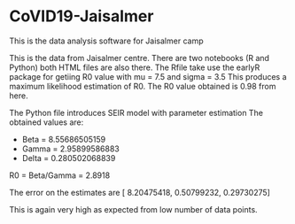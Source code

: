 # CoVID19-Jaisalmer
This is the data analysis software for Jaisalmer camp 

This is the data from Jaisalmer centre. 
There are two notebooks (R and Python) both HTML files are also there.
The Rfile take use the earlyR package for getiing R0 value with mu = 7.5 and sigma = 3.5
This produces a maximum likelihood estimation of R0. The R0 value obtained is 0.98 from here.

The Python file introduces SEIR model with parameter estimation
The obtained values are:
* Beta = 8.55686505159 
* Gamma = 2.95899586883 
* Delta = 0.280502068839

R0 = Beta/Gamma = 2.8918

The error on the estimates are [ 8.20475418,  0.50799232,  0.29730275] 

This is again very high as expected from low number of data points.
